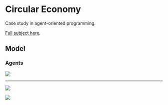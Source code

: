 # Circular Economy

Case study in agent-oriented programming.

[Full subject here](https://github.com/EmmanuelADAM/jade/tree/english/issia23).

## Model

### Agents

<!--
```
@startuml class

class User {
    Product[] products
    int skill
    int money
    int time
}

class RepairCafe {
    int cost
}

class SparePartsStore {
    int stock
    Part part ?
    int cost
}

class SecondHandStore {
    int stock
    Part part ?
    int cost
}

class Distributor {
    int cost
}

interface Product {
    float price
    Part[] parts
}
interface Part {
    
}

class Mouse {
    
}
enum MousePart {
    
}

class Screen {
    
}
enum ScreenPart {
    
}

class CoffeeMachine {
    
}
enum CoffeeMachinePart {
    
}

class WashingMachine {
    
}
enum WashingMachinePart {
    
}

class Dishwasher {
    
}
enum DishwasherPart {
    
}

class VacuumCleaner {
    
}
enum VacuumCleanerPart {
    
}

Product <|.r. Mouse : Implements
Product <|.r. Screen : Implements
Product <|.r. CoffeeMachine : Implements
Product <|.r. WashingMachine : Implements
Product <|.r. Dishwasher : Implements
Product <|.r. VacuumCleaner : Implements

Part <|.r. MousePart
Part <|.r. ScreenPart
Part <|.r. CoffeeMachinePart
Part <|.r. WashingMachinePart
Part <|.r. DishwasherPart
Part <|.r. VacuumCleanerPart


Product *-- "1..4" Part
User o-- "1..n" Product

User -> RepairCafe : visits
User -> SparePartsStore : visits
User -> SecondHandStore : visits
User -> Distributor : visits

@enduml```
-->


![](images/class.png)

---

<!--
```
@startuml sequence

start

:Broken Object;

if (Enough confidence and money?) then (Yes)
    :Repair Cafe;
    if (Fixed?) then (Yes)
        :Done;
else (No)
if (Enough confidence and money?) then (Yes)
    :Second Hand Store;
else (No)
if (Enough confidence and money?) then (Yes)
    :Spare Parts Store;
else (No)
if (Enough money?) then (Yes)
    :Distributor;
else (No)
    stop

@enduml```
-->

<!--
```
@startuml activity

start

:Broken Object;

if (Enough Confidence and Money?) then (Yes)
    :Repair Cafe;
    :Done;
else

:A;

if (Enough confidence and money?) then (Yes)
    :Repair Cafe;
elseif (Enough confidence and money?) then (Yes)
    :Second Hand Store;
elseif (Enough confidence and money?) then (Yes)
    :Spare Parts Store;
elseif (Enough money?) then (Yes)
    :Distributor;
else (No)
    :Done;
endif

stop

@enduml```
-->



<!--
```
@startuml main
title Main Process

(*) -> "Breakdown"
if "User has knowledge?" then
    -> [yes] "Repair check"
    if "Is repairable?" then
        -> [yes] "Look for needed part"
    endif
else
    -> [no] "CFP repair cafe for advice"
endif

"CFP repair cafe for advice" -> "Repair check"

@enduml```
-->

<!--
```
@startuml breakdown
title Activity diagram\nDealing with a breakdown

start
:Breakdown;
note left
    User has a __time limit__, 
    but __no budget limit__. 
    They always choose the 
    cheapest option until 
    they run out of time.
end note

if (User has knowledge?) then (yes)
else (no)
    group #lightYellow "Seeking advice" {
        :CFP repair cafe for advice; <<procedure>>
        if (Out of time?) then (yes)
            #pink:(D)
        else (no)
        endif
    }
endif

if (Is repairable?) then (yes)
else (no)
    #pink:(D)
endif

group #lightGreen "Seeking replacement part" {
    :CFP part stores for needed part; <<procedure>>
    if (Out of time?) then (yes)
        #pink:(D)
    else (no)
    endif
    if (Part found?) then (yes)
    else (no)
        #pink:(D)
    endif
}

if (Can user repair?) then (yes)
else (no)
    :CFP repair cafe for repair help; <<procedure>>
    note left
        User can't run 
        out of time here.
    end note
endif
stop

group #lightCoral "Replacing the product" {
    #pink:(D)
    :CFP distributors for new product; <<procedure>>
    stop
}
floating note
    When unable to repair
    the product or frustrated
    with the wait, users seek
    to buy a new one.
end note

@enduml```
-->

![](images/breakdown.png)

![](images/sequence.png)